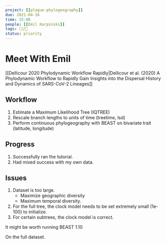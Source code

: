 ```yaml
---
project: [[plague-phylogeography]]
due: 2021-04-16
time: 15:00
people: [[Emil Karpinski]]
tags: ⬜/🧨
status: priority
---
```


# Meet With Emil

[[Dellicour 2020 Phylodynamic Workflow Rapidly|Dellicour et al. (2020) A Phylodynamic Workflow to Rapidly Gain Insights into the Dispersal History and Dynamics of SARS-CoV-2 Lineages]]

## Workflow

1. Estimate a Maximum Likelihood Tree (IQTREE)
1. Rescale branch  lengths to units of time (treetime, lsd)
1. Perform continuous phylogeography with BEAST on bivariate trait (latitude, longitude)

## Progress

1. Successfully ran the tutorial.
1. Had mixed success with my own data.

## Issues

1. Dataset is too large.
	- Maximize geographic diversity
	- Maximum temporal diversity.
1. For the full tree, the clock model needs to be set extremely small (1e-100) to initialize.
2. For certain subtrees, the clock model is correct. 

It might be worth running BEAST 1.10

On the full dataset.

